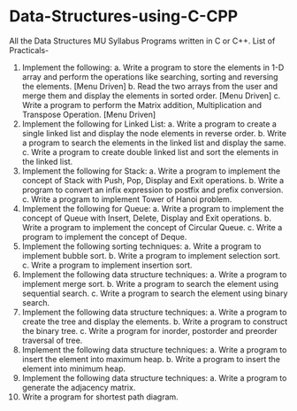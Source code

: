 # Data-Structures-using-C-CPP
All the Data Structures MU Syllabus Programs written in C or C++.
List of Practicals-
1. Implement the following: 
a. Write a program to store the elements in 1-D array and perform the operations like searching, sorting and reversing the elements. [Menu Driven]
b. Read the two arrays from the user and merge them and display the elements in sorted order. [Menu Driven]
c. Write a program to perform the Matrix addition, Multiplication and Transpose Operation. [Menu Driven]
2. Implement the following for Linked List: 
a. Write a program to create a single linked list and display the node elements in reverse order.
b. Write a program to search the elements in the linked list and display the same.
c. Write a program to create double linked list and sort the elements in the linked list. 
3. Implement the following for Stack: 
a. Write a program to implement the concept of Stack with Push, Pop, Display and Exit operations. 
b. Write a program to convert an infix expression to postfix and prefix conversion. 
c. Write a program to implement Tower of Hanoi problem. 
4. Implement the following for Queue: 
a. Write a program to implement the concept of Queue with Insert, Delete, Display and Exit operations. 
b. Write a program to implement the concept of Circular Queue.
c. Write a program to implement the concept of Deque. 
5. Implement the following sorting techniques: 
a. Write a program to implement bubble sort. 
b. Write a program to implement selection sort. 
c. Write a program to implement insertion sort. 
6. Implement the following data structure techniques: 
a. Write a program to implement merge sort.
b. Write a program to search the element using sequential search. 
c. Write a program to search the element using binary search. 
7. Implement the following data structure techniques: 
a. Write a program to create the tree and display the elements. 
b. Write a program to construct the binary tree. 
c. Write a program for inorder, postorder and preorder traversal of tree.
8. Implement the following data structure techniques: 
a. Write a program to insert the element into maximum heap. 
b. Write a program to insert the element into minimum heap.
9. Implement the following data structure techniques: 
a. Write a program to generate the adjacency matrix. 
10. Write a program for shortest path diagram.
